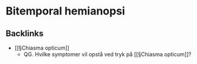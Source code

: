# Bitemporal hemianopsi

## Backlinks
* [[§Chiasma opticum]]
	* QG. Hvilke symptomer vil opstå ved tryk på [[§Chiasma opticum]]?

<!-- {BearID:011A1925-5728-4EA5-B1FE-2E82917BEDE0-79367-00000D4AC50E5139} -->
